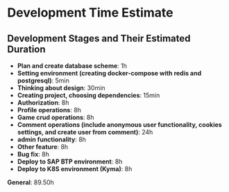 # Development Time Estimate

## Development Stages and Their Estimated Duration

- **Plan and create database scheme**: 1h
- **Setting environment (creating docker-compose with redis and postgresql)**: 5min
- **Thinking about design**: 30min
- **Creating project, choosing dependencies**: 15min
- **Authorization**: 8h
- **Profile operations**: 8h
- **Game crud operations**: 8h
- **Comment operations (include anonymous user functionality, cookies settings, and create user from comment)**: 24h
- **admin functionality**: 8h
- **Other feature**: 8h
- **Bug fix**: 8h
- **Deploy to SAP BTP environment**: 8h
- **Deploy to K8S environment (Kyma)**: 8h

**General**: 89.50h

